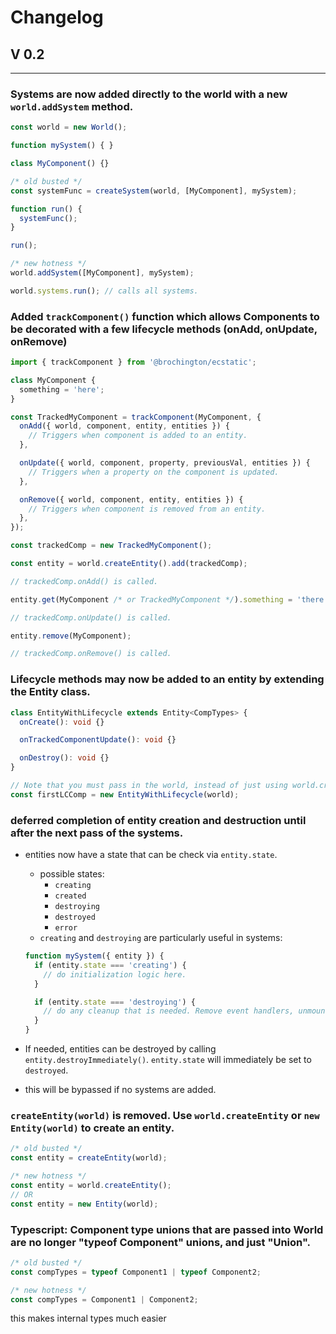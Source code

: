 # Changelog

## V 0.2

---

### Systems are now added directly to the world with a new `world.addSystem` method.

```typescript
const world = new World();

function mySystem() { }

class MyComponent() {}

/* old busted */
const systemFunc = createSystem(world, [MyComponent], mySystem);

function run() {
  systemFunc();
}

run();

/* new hotness */
world.addSystem([MyComponent], mySystem);

world.systems.run(); // calls all systems.
```

### Added `trackComponent()` function which allows Components to be decorated with a few lifecycle methods (onAdd, onUpdate, onRemove)

```typescript
import { trackComponent } from '@brochington/ecstatic';

class MyComponent {
  something = 'here';
}

const TrackedMyComponent = trackComponent(MyComponent, {
  onAdd({ world, component, entity, entities }) {
    // Triggers when component is added to an entity.
  },

  onUpdate({ world, component, property, previousVal, entities }) {
    // Triggers when a property on the component is updated.
  },

  onRemove({ world, component, entity, entities }) {
    // Triggers when component is removed from an entity.
  },
});

const trackedComp = new TrackedMyComponent();

const entity = world.createEntity().add(trackedComp);

// trackedComp.onAdd() is called.

entity.get(MyComponent /* or TrackedMyComponent */).something = 'there';

// trackedComp.onUpdate() is called.

entity.remove(MyComponent);

// trackedComp.onRemove() is called.
```

### Lifecycle methods may now be added to an entity by extending the Entity class.

```typescript
class EntityWithLifecycle extends Entity<CompTypes> {
  onCreate(): void {}

  onTrackedComponentUpdate(): void {}

  onDestroy(): void {}
}

// Note that you must pass in the world, instead of just using world.createEntity().
const firstLCComp = new EntityWithLifecycle(world);
```

### deferred completion of entity creation and destruction until after the next pass of the systems.

- entities now have a state that can be check via `entity.state`.
  - possible states:
    - `creating`
    - `created`
    - `destroying`
    - `destroyed`
    - `error`
  - `creating` and `destroying` are particularly useful in systems:

  ```typescript
  function mySystem({ entity }) {
    if (entity.state === 'creating') {
      // do initialization logic here.
    }

    if (entity.state === 'destroying') {
      // do any cleanup that is needed. Remove event handlers, unmount elements, etc.
    }
  }
  ```

- If needed, entities can be destroyed by calling `entity.destroyImmediately()`. `entity.state` will immediately be set to `destroyed`.

- this will be bypassed if no systems are added.

### `createEntity(world)` is removed. Use `world.createEntity` or `new Entity(world)` to create an entity.

```typescript
/* old busted */
const entity = createEntity(world);

/* new hotness */
const entity = world.createEntity();
// OR
const entity = new Entity(world);
```

### Typescript: Component type unions that are passed into World are no longer "typeof Component" unions, and just "Union".

```typescript
/* old busted */
const compTypes = typeof Component1 | typeof Component2;

/* new hotness */
const compTypes = Component1 | Component2;
```

this makes internal types much easier
